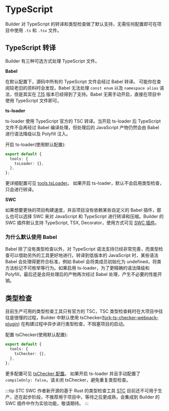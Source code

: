 # TypeScript

Builder 对 TypeScript 的转译和类型检查做了默认支持，无需任何配置即可在项目中使用 `.ts` 和 `.tsx` 文件。

## TypeScript 转译

Builder 有三种可选方式处理 TypeScript 文件。

**Babel**

在默认配置下，源码中所有的 TypeScript 文件会经过 Babel 转译。
可能你在查阅较老旧的资料时会发现，Babel 无法处理 `const enum` 以及 `namespace alias` 语法，但是其实在 [7.15](https://babeljs.io/blog/2021/07/26/7.15.0) 版本已经得到了支持。Babel 无需手动开启，直接在项目中使用 TypeScript 文件即可。

**ts-loader**

ts-loader 使用 TypeScript 官方的 TSC 转译。当开启 ts-loader 后 TypeScript 文件不会再经过 Babel 编译处理，但处理后的 JavaScript 产物仍然会由 Babel 进行语法降级以及 Polyfill 注入。

开启 ts-loader(使用默认配置):

```ts
export default {
  tools: {
    tsLoader: {},
  },
};
```

更详细配置可见 [tools.tsLoader](/zh/api/config-tools.html#tools-tsloader)。
如果开启 ts-loader，默认不会启用类型检查，只会进行转译。

**SWC**

如果想要更快的项目构建速度，并且项目没有依赖某些自定义的 Babel 插件，那么也可以选择 SWC 来对 JavaScript 和 TypeScript 进行转译和压缩。Builder 的 SWC 插件默认支持 TypeScript, TSX, Decorator，使用方式可见 [SWC 插件](/zh/plugins/plugin-swc.html)。

### 为什么默认使用 Babel

Babel 除了没有类型检查以外，对 TypeScript 语法支持已经非常完善，而类型检查可以借助另外的工具更好地进行。转译到低版本的 JavaScript 时，某些语法 Babel 会处理得更符合标准，例如 Babel 会将类成员初始化为 undefined，将类方法标记不可枚举等行为。如果启用 ts-loader，为了更精确的语法降级和 Polyfill，最后还是会将处理后的产物再次经过 Babel 处理，产生不必要的性能开销。

## 类型检查

目前生产可用的类型检查工具只有官方的 TSC，TSC 类型检查耗时在大项目中往往是很慢的过程，Builder 中默认使用 tsChecker([fork-ts-checker-webpack-plugin](https://github.com/TypeStrong/fork-ts-checker-webpack-plugin)) 在构建过程中异步进行类型检查，不阻塞项目的启动。

配置 tsChecker(使用默认配置):

```ts
export default {
  tools: {
    tsChecker: {},
  },
};
```

更多配置可见 [tsChecker 配置](/zh/api/config-tools.html#tools-tschecker)。
如果开启 ts-loader 并且手动配置了 `compileOnly: false`，请关闭 tsChecker，避免重复类型检查。

:::tip STC
SWC 作者新开源的基于 Rust 的类型检查工具 [STC](https://github.com/dudykr/stc) 目前还不可用于生产，还在起步阶段，不推荐用于项目中，等待之后更成熟，会集成到 Builder 的 SWC 插件中作为实验功能，敬请期待。
:::
